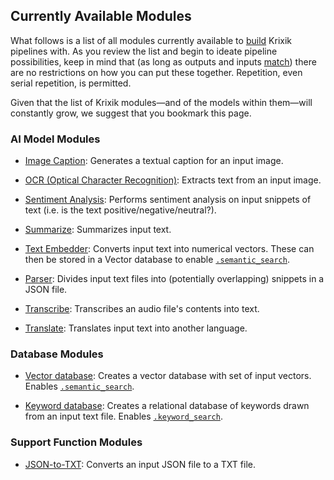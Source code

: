 ## Currently Available Modules

What follows is a list of all modules currently available to [build](../system/pipeline_creation/create_pipeline.md) Krixik pipelines with. As you review the list and begin to ideate pipeline possibilities, keep in mind that (as long as outputs and inputs [match](../system/convenience_methods/convenience_methods.md)) there are no restrictions on how you can put these together. Repetition, even serial repetition, is permitted.

Given that the list of Krixik modules—and of the models within them—will constantly grow, we suggest that you bookmark this page.

### AI Model Modules

- [Image Caption](ai_model_modules/caption_module.md): Generates a textual caption for an input image.

- [OCR (Optical Character Recognition)](ai_model_modules/ocr_module.md): Extracts text from an input image.

- [Sentiment Analysis](ai_model_modules/sentiment_module.md): Performs sentiment analysis on input snippets of text (i.e. is the text positive/negative/neutral?). 

- [Summarize](ai_model_modules/summarize_module.md): Summarizes input text. 

- [Text Embedder](ai_model_modules/text-embedder_module.md): Converts input text into numerical vectors. These can then be stored in a Vector database to enable [`.semantic_search`](../system/search_methods/semantic_search_method.md).

- [Parser](support_function_modules/parser_module.md): Divides input text files into (potentially overlapping) snippets in a JSON file.

- [Transcribe](ai_model_modules/transcribe_module.md): Transcribes an audio file's contents into text.

- [Translate](ai_model_modules/translate_module.md): Translates input text into another language.

### Database Modules

- [Vector database](database_modules/vector-db_module.md): Creates a vector database with set of input vectors. Enables [`.semantic_search`](../system/search_methods/semantic_search_method.md).

- [Keyword database](database_modules/keyword-db_module.md): Creates a relational database of keywords drawn from an input text file. Enables [`.keyword_search`](../system/search_methods/keyword_search_method.md).

### Support Function Modules

- [JSON-to-TXT](support_function_modules/json-to-txt_module.md): Converts an input JSON file to a TXT file.
